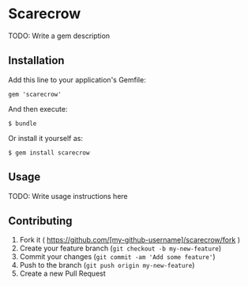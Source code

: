 # Scarecrow

TODO: Write a gem description

## Installation

Add this line to your application's Gemfile:

    gem 'scarecrow'

And then execute:

    $ bundle

Or install it yourself as:

    $ gem install scarecrow

## Usage

TODO: Write usage instructions here

## Contributing

1. Fork it ( https://github.com/[my-github-username]/scarecrow/fork )
2. Create your feature branch (`git checkout -b my-new-feature`)
3. Commit your changes (`git commit -am 'Add some feature'`)
4. Push to the branch (`git push origin my-new-feature`)
5. Create a new Pull Request
